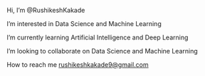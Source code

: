 Hi, I’m @RushikeshKakade

I’m interested in Data Science and Machine Learning

I’m currently learning Artificial Intelligence and Deep Learning

I’m looking to collaborate on Data Science and Machine Learning

How to reach me rushikeshkakade9@gmail.com
<!--
**RushikeshKakade/RushikeshKakade** is a ✨ _special_ ✨ repository because its `README.md` (this file) appears on your GitHub profile.

Here are some ideas to get you started:

- 🔭 I’m currently working on ...
- 🌱 I’m currently learning ...
- 👯 I’m looking to collaborate on ...
- 🤔 I’m looking for help with ...
- 💬 Ask me about ...
- 📫 How to reach me: ...
- 😄 Pronouns: ...
- ⚡ Fun fact: ...
-->
